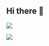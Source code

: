 ## Hi there 👋

![](https://hit.yhype.me/github/profile?account_id=216888188)

![](https://komarev.com/ghpvc/?username=poojari0057color=blueviolet)


<!--
**poojari0057/poojari0057** is a ✨ _special_ ✨ repository because its `README.md` (this file) appears on your GitHub profile.

Here are some ideas to get you started:

- 🔭 I’m currently working on ...
- 🌱 I’m currently learning ...
- 👯 I’m looking to collaborate on ...
- 🤔 I’m looking for help with ...
- 💬 Ask me about ...
- 📫 How to reach me: ...
- 😄 Pronouns: ...
- ⚡ Fun fact: ...
-->
